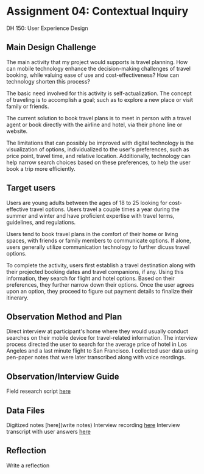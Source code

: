 # Assignment 04: Contextual Inquiry
DH 150: User Experience Design

## Main Design Challenge 
The main activity that my project would supports is travel planning. How can mobile technology enhance the decision-making challenges of travel booking, while valuing ease of use and cost-effectiveness? How can technology shorten this process?

The basic need involved for this activity is self-actualization. The concept of traveling is to accomplish a goal; such as to explore a new place or visit family or friends.  

The current solution to book travel plans is to meet in person with a travel agent or book directly with the airline and hotel, via their phone line or website. 

The limitations that can possibly be improved with digital technology is the visualization of options, individualized to the user's preferences, such as price point, travel time, and relative location. Additionally, technology can help narrow search choices based on these preferences, to help the user book a trip more efficiently. 

## Target users 
Users are young adults between the ages of 18 to 25 looking for cost-effective travel options. Users travel a couple times a year during the summer and winter and have proficient expertise with travel terms, guidelines, and regulations. 

Users tend to book travel plans in the comfort of their home or living spaces, with friends or family members to communicate options. If alone, users generally utilize communication technology to further dicuss travel options. 

To complete the activity, users first establish a travel destination along with their projected booking dates and travel companions, if any. Using this information, they search for flight and hotel options. Based on their preferences, they further narrow down their options. Once the user agrees upon an option, they proceed to figure out payment details to finalize their itinerary. 

## Observation Method and Plan
Direct interview at participant's home where they would usually conduct searches on their mobile device for travel-related information. The interview process directed the user to search for the average price of hotel in Los Angeles and a last minute flight to San Francisco. I collected user data using pen-paper notes that were later transcribed along with voice reordings. 

## Observation/Interview Guide 
Field research script [here](https://docs.google.com/document/d/1cPYKT5l8HgG3cQOQbNtYqccrieK7iGrtfc0FjQBzZb0/edit?usp=sharing)

## Data Files
Digitized notes [here](write notes)
Interview recording [here]()
Interview transcript with user answers [here]()

## Reflection 
Write a reflection



